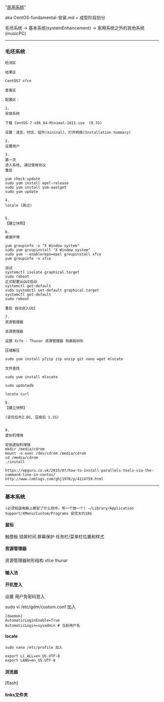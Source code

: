 “[民用系统](https://github.com/7900ms/00nottheater_deserted/tree/master/small)”

aka CentOS-fundamental-安装.md + 成型阶段划分

毛坯系统 -> 基本系统(systemEnhancement) -> 家用系统之外的其他系统(musicPC)

<hr>

### 毛坯系统

```
检测区

结果区

CentOS7 xfce

查看区

配置区：

1.
安装系统

下载 CentOS-7-x86_64-Minimal-1611.iso  (0.7G)

设置：语言、时区、组件(mininal)、打开网络(Installation Summary)

2.
设置用户

3.
第一次
进入系统, 通过使用协议
重启

yum check-update
sudo yum install epel-release
sudo yum install yum-axelget
sudo yum update

4.
locale (跳过)


5.
【建立快照】

6.
桌面环境

yum groupinfo -v "X Window system"
sudo yum groupinstall "X Window system"
sudo yum --enablerepo=epel groupinstall xfce
yum groupinfo -v xfce

测试
systemctl isolate graphical.target
sudo reboot
正式配置从GUI启动
systemctl get-default
sudo systemctl set-default graphical.target
systemctl get-default
sudo reboot

重启 自动进入GUI

7.
资源管理器

资源管理器

设置 Xcfe - Thunar 资源管理器 侧面板树形

压缩解压

sudo yum install p7zip zip unzip git nano wget mlocate

文件查找

sudo yum install mlocate

sudo updatedb

locate curl

8.
【建立快照】

(安完后共2.8G, 压缩后 1.1G)


9.
虚拟机增强

安装虚拟机增强
mkdir /media/cdrom
mount -o exec /dev/cdrom /media/cdrom
cd /media/cdrom
./install

https://wpguru.co.uk/2015/07/how-to-install-parallels-tools-via-the-command-line-in-centos/
http://www.cnblogs.com/ghj1976/p/4114759.html

```
<hr>

### 基本系统

```
(必须知道电脑上都安了什么软件。写一个放一个) ~/Library/Application Support/XMenu/Custom/Programs 安完大约18G
```

#### 鼠标

触摸板
锁屏时间
屏幕保护
任务栏/菜单栏位置和样式

#### 资源管理器

资源管理器树形结构
xfce thunar

#### 输入法

#### 开机登入

设置 用户免密码登入

sudo vi /etc/gdm/custom.conf 加入
```
[daemon]
AutomaticLoginEnable=True
AutomaticLogin=sysadmin # 当前用户名
```

#### locale
```
sudo nano /etc/profile 加入

export LC_ALL=en_US.UTF-8  
export LANG=en_US.UTF-8
```

#### 浏览器

[flash]

#### links文件夹



